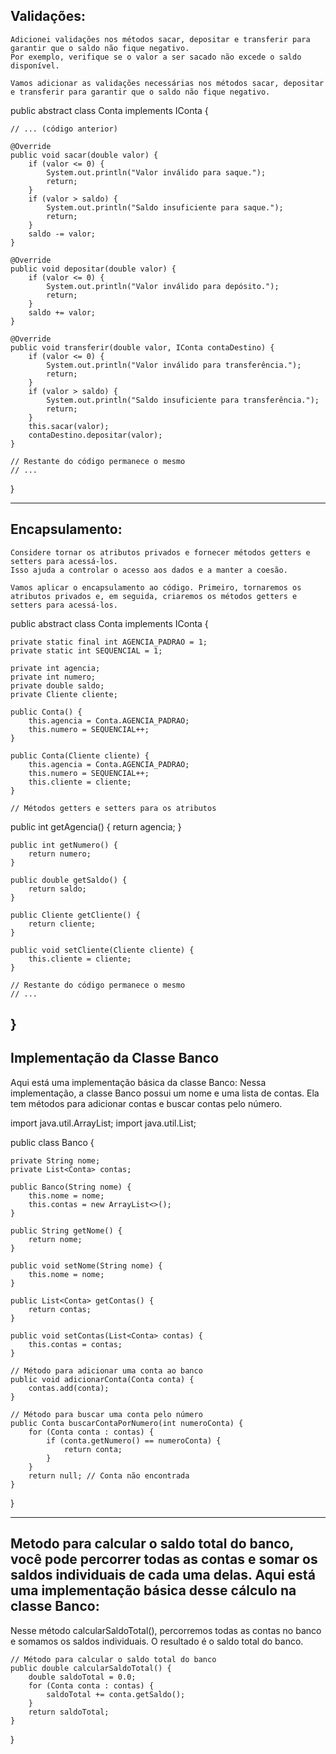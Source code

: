 
## Validações:

    Adicionei validações nos métodos sacar, depositar e transferir para garantir que o saldo não fique negativo.
    Por exemplo, verifique se o valor a ser sacado não excede o saldo disponível.

    Vamos adicionar as validações necessárias nos métodos sacar, depositar e transferir para garantir que o saldo não fique negativo. 

public abstract class Conta implements IConta {

    // ... (código anterior)

    @Override
    public void sacar(double valor) {
        if (valor <= 0) {
            System.out.println("Valor inválido para saque.");
            return;
        }
        if (valor > saldo) {
            System.out.println("Saldo insuficiente para saque.");
            return;
        }
        saldo -= valor;
    }

    @Override
    public void depositar(double valor) {
        if (valor <= 0) {
            System.out.println("Valor inválido para depósito.");
            return;
        }
        saldo += valor;
    }

    @Override
    public void transferir(double valor, IConta contaDestino) {
        if (valor <= 0) {
            System.out.println("Valor inválido para transferência.");
            return;
        }
        if (valor > saldo) {
            System.out.println("Saldo insuficiente para transferência.");
            return;
        }
        this.sacar(valor);
        contaDestino.depositar(valor);
    }

    // Restante do código permanece o mesmo
    // ...
}



---------------------------------------------------------------------------------------------------------------------------------------------------------------
## Encapsulamento:

    Considere tornar os atributos privados e fornecer métodos getters e setters para acessá-los.
    Isso ajuda a controlar o acesso aos dados e a manter a coesão.

    Vamos aplicar o encapsulamento ao código. Primeiro, tornaremos os atributos privados e, em seguida, criaremos os métodos getters e setters para acessá-los.  

public abstract class Conta implements IConta {

    private static final int AGENCIA_PADRAO = 1;
    private static int SEQUENCIAL = 1;

    private int agencia;
    private int numero;
    private double saldo;
    private Cliente cliente;

    public Conta() {
        this.agencia = Conta.AGENCIA_PADRAO;
        this.numero = SEQUENCIAL++;
    }

    public Conta(Cliente cliente) {
        this.agencia = Conta.AGENCIA_PADRAO;
        this.numero = SEQUENCIAL++;
        this.cliente = cliente;
    }

    // Métodos getters e setters para os atributos

public int getAgencia() {
        return agencia;
    }

    public int getNumero() {
        return numero;
    }

    public double getSaldo() {
        return saldo;
    }

    public Cliente getCliente() {
        return cliente;
    }

    public void setCliente(Cliente cliente) {
        this.cliente = cliente;
    }

    // Restante do código permanece o mesmo
    // ...
}
-------------------------------------------------------------------------------------------------------------------------------------------------------------
## Implementação da Classe Banco

Aqui está uma implementação básica da classe Banco:
Nessa implementação, a classe Banco possui um nome e uma lista de contas. Ela tem métodos para adicionar contas e buscar contas pelo número.

import java.util.ArrayList;
import java.util.List;

public class Banco {

    private String nome;
    private List<Conta> contas;

    public Banco(String nome) {
        this.nome = nome;
        this.contas = new ArrayList<>();
    }

    public String getNome() {
        return nome;
    }

    public void setNome(String nome) {
        this.nome = nome;
    }

    public List<Conta> getContas() {
        return contas;
    }

    public void setContas(List<Conta> contas) {
        this.contas = contas;
    }

    // Método para adicionar uma conta ao banco
    public void adicionarConta(Conta conta) {
        contas.add(conta);
    }

    // Método para buscar uma conta pelo número
    public Conta buscarContaPorNumero(int numeroConta) {
        for (Conta conta : contas) {
            if (conta.getNumero() == numeroConta) {
                return conta;
            }
        }
        return null; // Conta não encontrada
    }
}



-------------------------------------------------------------------------------------------------------------------------------------------------------------

## Metodo para calcular o saldo total do banco, você pode percorrer todas as contas e somar os saldos individuais de cada uma delas. Aqui está uma implementação básica desse cálculo na classe Banco:

Nesse método calcularSaldoTotal(), percorremos todas as contas no banco e somamos os saldos individuais. O resultado é o saldo total do banco.

    // Método para calcular o saldo total do banco
    public double calcularSaldoTotal() {
        double saldoTotal = 0.0;
        for (Conta conta : contas) {
            saldoTotal += conta.getSaldo();
        }
        return saldoTotal;
    }
}
